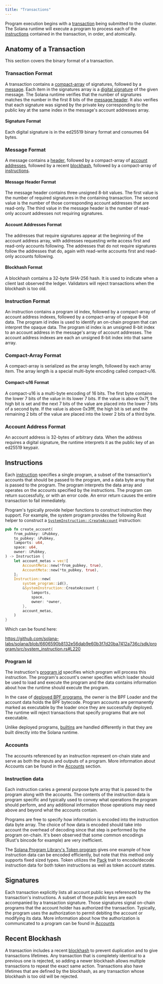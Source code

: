 ```yaml
---
title: "Transactions"
---
```


Program execution begins with a [transaction](terminology.md#transaction) being submitted to the cluster. The Solana runtime will execute a program to process each of the [instructions](terminology.md#instruction) contained in the transaction, in order, and atomically.

## Anatomy of a Transaction

This section covers the binary format of a transaction.

### Transaction Format

A transaction contains a [compact-array](#compact-array-format) of signatures, followed by a [message](#message-format). Each item in the signatures array is a [digital signature](#signature-format) of the given message. The Solana runtime verifies that the number of signatures matches the number in the first 8 bits of the [message header](#message-header-format). It also verifies that each signature was signed by the private key corresponding to the public key at the same index in the message's account addresses array.

#### Signature Format

Each digital signature is in the ed25519 binary format and consumes 64 bytes.

### Message Format

A message contains a [header](#message-header-format), followed by a compact-array of [account addresses](#account-addresses-format), followed by a recent [blockhash](#blockhash-format), followed by a compact-array of [instructions](#instruction-format).

#### Message Header Format

The message header contains three unsigned 8-bit values. The first value is the number of required signatures in the containing transaction. The second value is the number of those corresponding account addresses that are read-only. The third value in the message header is the number of read-only account addresses not requiring signatures.

#### Account Addresses Format

The addresses that require signatures appear at the beginning of the account address array, with addresses requesting write access first and read-only accounts following. The addresses that do not require signatures follow the addresses that do, again with read-write accounts first and read-only accounts following.

#### Blockhash Format

A blockhash contains a 32-byte SHA-256 hash. It is used to indicate when a client last observed the ledger. Validators will reject transactions when the blockhash is too old.

### Instruction Format

An instruction contains a program id index, followed by a compact-array of account address indexes, followed by a compact-array of opaque 8-bit data. The program id index is used to identify an on-chain program that can interpret the opaque data. The program id index is an unsigned 8-bit index to an account address in the message's array of account addresses. The account address indexes are each an unsigned 8-bit index into that same array.

### Compact-Array Format

A compact-array is serialized as the array length, followed by each array item. The array length is a special multi-byte encoding called compact-u16.

#### Compact-u16 Format

A compact-u16 is a multi-byte encoding of 16 bits. The first byte contains the lower 7 bits of the value in its lower 7 bits. If the value is above 0x7f, the high bit is set and the next 7 bits of the value are placed into the lower 7 bits of a second byte. If the value is above 0x3fff, the high bit is set and the remaining 2 bits of the value are placed into the lower 2 bits of a third byte.

### Account Address Format

An account address is 32-bytes of arbitrary data. When the address requires a digital signature, the runtime interprets it as the public key of an ed25519 keypair.

## Instructions

Each [instruction](terminology.md#instruction) specifies a single program, a subset of the transaction's accounts that should be passed to the program, and a data byte array that is passed to the program. The program interprets the data array and operates on the accounts specified by the instructions. The program can return successfully, or with an error code. An error return causes the entire transaction to fail immediately.

Program's typically provide helper functions to construct instruction they support. For example, the system program provides the following Rust helper to construct a [`SystemInstruction::CreateAccount`](https://github.com/solana-labs/solana/blob/6606590b8132e56dab9e60b3f7d20ba7412a736c/sdk/program/src/system_instruction.rs#L63) instruction:

```rust
pub fn create_account(
    from_pubkey: &Pubkey,
    to_pubkey: &Pubkey,
    lamports: u64,
    space: u64,
    owner: &Pubkey,
) -> Instruction {
    let account_metas = vec![
        AccountMeta::new(*from_pubkey, true),
        AccountMeta::new(*to_pubkey, true),
    ];
    Instruction::new(
        system_program::id(),
        &SystemInstruction::CreateAccount {
            lamports,
            space,
            owner: *owner,
        },
        account_metas,
    )
}
```

Which can be found here:

https://github.com/solana-labs/solana/blob/6606590b8132e56dab9e60b3f7d20ba7412a736c/sdk/program/src/system_instruction.rs#L220

### Program Id

The instruction's [program id](terminology.md#program-id) specifies which program will process this instruction. The program's account's owner specifies which loader should be used to load and execute the program and the data contains information about how the runtime should execute the program.

In the case of [deployed BPF programs](developing/deployed-programs/overview.md), the owner is the BPF Loader and the account data holds the BPF bytecode.  Program accounts are permanently marked as executable by the loader once they are successfully deployed. The runtime will reject transactions that specify programs that are not executable.


Unlike deployed programs, [builtins](developing/builtins/programs.md) are handled differently in that they are built directly into the Solana runtime.

### Accounts

The accounts referenced by an instruction represent on-chain state and serve as both the inputs and outputs of a program. More information about Accounts can be found in the [Accounts](accounts.md) section.

### Instruction data

Each instruction caries a general purpose byte array that is passed to the program along with the accounts. The contents of the instruction data is program specific and typically used to convey what operations the program should perform, and any additional information those operations may need above and beyond what the accounts contain.

Programs are free to specify how information is encoded into the instruction data byte array. The choice of how data is encoded should take into account the overhead of decoding since that step is performed by the program on-chain. It's been observed that some common encodings (Rust's bincode for example) are very inefficient.

The [Solana Program Library's Token program](https://github.com/solana-labs/solana-program-library/tree/master/token) gives one example of how instruction data can be encoded efficiently, but note that this method only supports fixed sized types. Token utilizes the [Pack](https://github.com/solana-labs/solana/blob/master/sdk/program/src/program_pack.rs) trait to encode/decode instruction data for both token instructions as well as token account states.

## Signatures

Each transaction explicitly lists all account public keys referenced by the transaction's instructions. A subset of those public keys are each accompanied by a transaction signature. Those signatures signal on-chain programs that the account holder has authorized the transaction. Typically, the program uses the authorization to permit debiting the account or modifying its data. More information about how the authorization is communicated to a program can be found in [Accounts](accounts.md#signers)


## Recent Blockhash

A transaction includes a recent [blockhash](terminology.md#blockhash) to prevent duplication and to give transactions lifetimes. Any transaction that is completely identical to a previous one is rejected, so adding a newer blockhash allows multiple transactions to repeat the exact same action. Transactions also have lifetimes that are defined by the blockhash, as any transaction whose blockhash is too old will be rejected.
